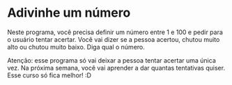 # Adivinhe um número

Neste programa, você precisa definir um número entre 1 e 100 e pedir para o usuário tentar acertar. Você vai dizer se a pessoa acertou, chutou muito alto ou chutou muito baixo. Diga qual o número.

Atenção: esse programa só vai deixar a pessoa tentar acertar uma única vez. Na próxima semana, você vai aprender a dar quantas tentativas quiser. Esse curso só fica melhor! :D

